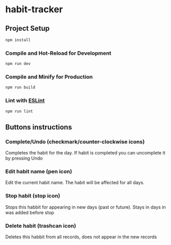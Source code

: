 # habit-tracker

## Project Setup

```sh
npm install
```

### Compile and Hot-Reload for Development

```sh
npm run dev
```

### Compile and Minify for Production

```sh
npm run build
```

### Lint with [ESLint](https://eslint.org/)

```sh
npm run lint
```

## Buttons instructions

### Complete/Undo (checkmark/counter-clockwise icons)
Completes the habit for the day. If habit is completed you can uncomplete it by pressing Undo

### Edit habit name (pen icon)
Edit the current habit name. The habit will be affected for all days.

### Stop habit (stop icon)
Stops this habbit for appearing in new days (past or future). Stays in days in was added before stop

### Delete habit (trashcan icon)
Deletes this habbit from all records, does not appear in the new records
